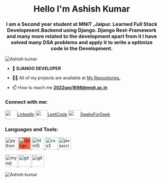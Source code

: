 <h1 align="center">Hello I'm Ashish Kumar</h1>
<h3 align="center">I am a Second year student at MNIT ,Jaipur. Learned Full Stack Development.Backend using Django. Django Rest-Framework and many more related to the development apart from it I have solved many DSA problems and apply it to write a optimize code in the Development. </h3>

<p align="left"> <img src="https://komarev.com/ghpvc/?username=Rajmal-Varm &label=Profile%20views&color=0e75b6&style=flat" alt="Ashish kumar" /> </p>

- 🌱 **DJANGO DEVELOPER**

- 👨‍💻 All of my projects are available at [My Repositories.](https://github.com/AshishPku?tab=repositories)

- 📫 How to reach me **2022uec1698@mnit.ac.in**

<h3 align="left">Connect with me:</h3>
<p align="left">
<a href="https://www.linkedin.com/in/ashish-kumar-762b2b257/" target="blank"><img align="center" src="https://cdn-icons-png.flaticon.com/512/3536/3536569.png" alt="" height="30" width="40" />LinkedIn</a>
  <a href="https://leetcode.com/" target="blank"><img align="center" src="https://cdn-icons-png.flaticon.com/512/711/711284.png" alt="" height="30" width="40" />LeetCode</a>
  <a href="https://auth.geeksforgeeks.org/user/user_o" target="blank"><img align="center" src="https://cdn-icons-png.flaticon.com/512/711/711284.png" alt="" height="30" width="40" />GeeksForGeek</a>
</p>

<h3 align="left">Languages and Tools:</h3>
<p align="left">
  <a href="https://www.python.org" target="_blank" rel="noreferrer"> <img src="https://cdn-icons-png.flaticon.com/512/5968/5968350.png" alt="python" width="40" height="40"/> </a>
  <a href="https://www.djangoproject.com/" target="_blank" rel="noreferrer"> <img src="https://cdn-icons-png.flaticon.com/128/9307/9307254.png" alt="django" width="40" height="40" style="background-color:Tomato;"/> </a>
   <a href="https://www.w3.org/html/" target="_blank" rel="noreferrer"> <img src="https://cdn-icons-png.flaticon.com/512/174/174854.png" alt="html5" width="40" height="40"/> </a> 
  </a> <a href="https://www.w3schools.com/css/" target="_blank" rel="noreferrer"> <img src="https://cdn-icons-png.flaticon.com/512/732/732190.png" alt="css3" width="40" height="40"/> </a>
   <a href="https://developer.mozilla.org/en-US/docs/Web/JavaScript" target="_blank" rel="noreferrer"> <img src="https://cdn-icons-png.flaticon.com/512/5968/5968292.png" alt="javascript" width="40" height="40"/> </a> 

  <a href="https://www.mysql.com/" target="_blank" rel="noreferrer"> <img src="https://cdn-icons-png.flaticon.com/512/4299/4299956.png" alt="mysql" width="40" height="40"/> </a>
  <a href="https://git-scm.com/" target="_blank" rel="noreferrer"> <img src="https://cdn-icons-png.flaticon.com/512/9357/9357448.png" alt="git" width="40" height="40"/> </a> 
  <a href="https://www.django-rest-framework.org/" target="_blank" rel="noreferrer"> <img src="https://cdn-icons-png.flaticon.com/128/8297/8297437.png" alt="git" width="40" height="40"/> </a> 
  
   </p>

<p><img align="left" src="https://avatars.githubusercontent.com/u/123726742?v=4" alt="Ashish kumar " /></p>
<br>
<br>


